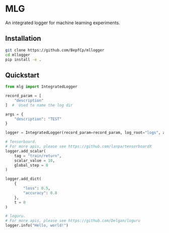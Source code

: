 # MLG
An integrated logger for machine learning experiments.


## Installation

```bash
git clone https://github.com/BepfCp/mllogger
cd mllogger
pip install -e .
```

## Quickstart

```python
from mlg import IntegratedLogger

record_param = [
    "description"
]  #  Used to name the log dir

args = {
    "description": "TEST"
}

logger = IntegratedLogger(record_param=record_param, log_root="logs", args=args)

# Tensorboard. 
# For more apis, please see https://github.com/lanpa/tensorboardX
logger.add_scalar(
    tag = "train/return",
    scalar_value = 10,
    global_step = 0
)

logger.add_dict(
    {
        "loss": 0.5,
        "accuracy": 0.8
    },
    t = 0
)

# loguru. 
# For more apis, please see https://github.com/Delgan/loguru
logger.info("Hello, world!")
```